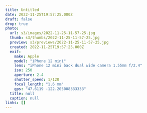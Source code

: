 ```yaml
---
title: Untitled
date: 2022-11-25T19:57:25.000Z
draft: false
drop: true
photo:
  url: s3/images/2022-11-25-11-57-25.jpg
  thumb: s3/thumbs/2022-11-25-11-57-25.jpg
  preview: s3/previews/2022-11-25-11-57-25.jpg
  created: 2022-11-25T19:57:25.000Z
  exif:
    make: Apple
    model: "iPhone 12 mini"
    lens: "iPhone 12 mini back dual wide camera 1.55mm f/2.4"
    iso: 250
    aperture: 2.4
    shutter_speed: 1/120
    focal_length: "1.6 mm"
    gps: "47.6119 -122.205008333333"
  title: null
  caption: null
links: []
---
```


